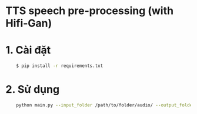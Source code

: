 # TTS speech pre-processing (with Hifi-Gan)

<h1> 1. Cài đặt </h1>

```bash
    $ pip install -r requirements.txt
```

<h1> 2. Sử dụng </h2>

```bash
    python main.py --input_folder /path/to/folder/audio/ --output_folder /path/to/save/audio
```